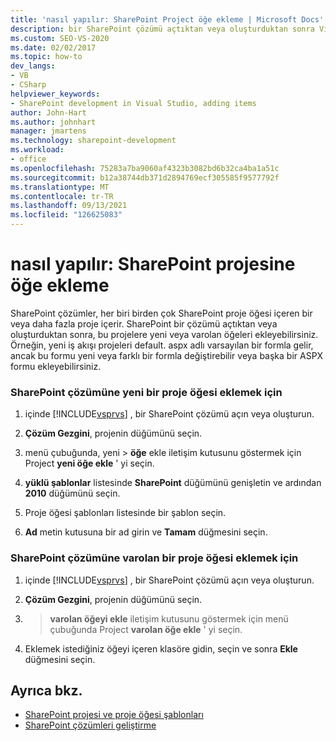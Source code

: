 ```yaml
---
title: 'nasıl yapılır: SharePoint Project öğe ekleme | Microsoft Docs'
description: bir SharePoint çözümü açtıktan veya oluşturduktan sonra Visual Studio bir SharePoint projesine yeni veya varolan öğeleri ekleyin.
ms.custom: SEO-VS-2020
ms.date: 02/02/2017
ms.topic: how-to
dev_langs:
- VB
- CSharp
helpviewer_keywords:
- SharePoint development in Visual Studio, adding items
author: John-Hart
ms.author: johnhart
manager: jmartens
ms.technology: sharepoint-development
ms.workload:
- office
ms.openlocfilehash: 75283a7ba9060af4323b3082bd6b32ca4ba1a51c
ms.sourcegitcommit: b12a38744db371d2894769ecf305585f9577792f
ms.translationtype: MT
ms.contentlocale: tr-TR
ms.lasthandoff: 09/13/2021
ms.locfileid: "126625083"
---
```

# <a name="how-to-add-items-to-a-sharepoint-project"></a>nasıl yapılır: SharePoint projesine öğe ekleme
  SharePoint çözümler, her biri birden çok SharePoint proje öğesi içeren bir veya daha fazla proje içerir. SharePoint bir çözümü açtıktan veya oluşturduktan sonra, bu projelere yeni veya varolan öğeleri ekleyebilirsiniz. Örneğin, yeni iş akışı projeleri default. aspx adlı varsayılan bir formla gelir, ancak bu formu yeni veya farklı bir formla değiştirebilir veya başka bir ASPX formu ekleyebilirsiniz.

### <a name="to-add-a-new-project-item-to-a-sharepoint-solution"></a>SharePoint çözümüne yeni bir proje öğesi eklemek için

1. içinde [!INCLUDE[vsprvs](../sharepoint/includes/vsprvs-md.md)] , bir SharePoint çözümü açın veya oluşturun.

2. **Çözüm Gezgini**, projenin düğümünü seçin.

3. menü çubuğunda, yeni   >  **öğe** ekle iletişim kutusunu göstermek için Project **yeni öğe ekle** ' yi seçin.

4. **yüklü şablonlar** listesinde **SharePoint** düğümünü genişletin ve ardından **2010** düğümünü seçin.

5. Proje öğesi şablonları listesinde bir şablon seçin.

6. **Ad** metin kutusuna bir ad girin ve **Tamam** düğmesini seçin.

### <a name="to-add-an-existing-project-item-to-a-sharepoint-solution"></a>SharePoint çözümüne varolan bir proje öğesi eklemek için

1. içinde [!INCLUDE[vsprvs](../sharepoint/includes/vsprvs-md.md)] , bir SharePoint çözümü açın veya oluşturun.

2. **Çözüm Gezgini**, projenin düğümünü seçin.

3.   >  **varolan öğeyi ekle** iletişim kutusunu göstermek için menü çubuğunda Project **varolan öğe ekle** ' yi seçin.

4. Eklemek istediğiniz öğeyi içeren klasöre gidin, seçin ve sonra **Ekle** düğmesini seçin.

## <a name="see-also"></a>Ayrıca bkz.
- [SharePoint projesi ve proje öğesi şablonları](../sharepoint/sharepoint-project-and-project-item-templates.md)
- [SharePoint çözümleri geliştirme](../sharepoint/developing-sharepoint-solutions.md)
